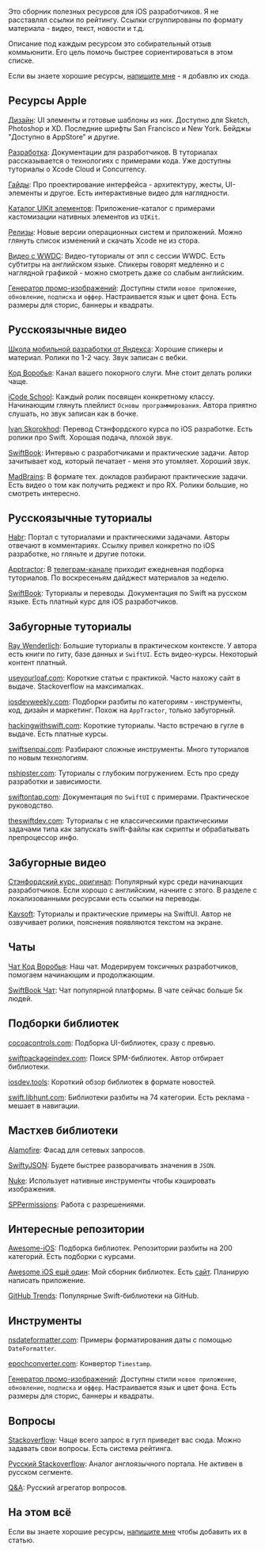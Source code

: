 Это сборник полезных ресурсов для iOS разработчиков. Я не расставлял ссылки по рейтингу. Ссылки сгруппированы по формату материала - видео, текст, новости и т.д.

Описание под каждым ресурсом это собирательный отзыв коммьюнити. Его цель помочь быстрее сориентироваться в этом списке.

Если вы знаете хорошие ресурсы, [напишите мне](https://t.me/ivanvorobei) - я добавлю их сюда.

## Ресурсы Apple

[Дизайн](https://developer.apple.com/design/resources/): UI элементы и готовые шаблоны из них. Доступно для Sketch, Photoshop и XD. Последние шрифты San Francisco и New York. Бейджы "Доступно в AppStore" и другие.

[Разработка](https://developer.apple.com/documentation/): Документации для разработчиков. В туториалах рассказывается о технологиях с примерами кода. Уже доступны туториалы о Xcode Cloud и Concurrency.

[Гайды](https://developer.apple.com/design/): Про проектирование интерфейса - архитектуру, жесты, UI-элементы и другое. Есть интерактивные видео для наглядности.

[Каталог UIKit элементов](https://developer.apple.com/documentation/uikit/views_and_controls/uikit_catalog_creating_and_customizing_views_and_controls): Приложение-каталог с примерами кастомизации нативных элементов из `UIKit`.

[Релизы](https://developer.apple.com/download/release/): Новые версии операционных систем и приложений. Можно глянуть список изменений и скачать Xcode не из стора.

[Видео с WWDC](https://developer.apple.com/videos/): Видео-туториалы от эпл с сессии WWDC. Есть субтитры на английском языке. Спикеры говорят медленно и с наглядной графикой - можно смотреть даже со слабым английским.

[Генератор промо-изображений](https://tools.applemediaservices.com/apple-app-store-promote): Доступны стили `новое приложение`, `обновление`, `подписка` и `оффер`. Настраивается язык и цвет фона. Есть размеры для сторис, баннеры и квадраты.

## Русскоязычные видео

[Школа мобильной разработки от Яндекса](https://www.youtube.com/playlist?list=PLQC2_0cDcSKBUXhSGqAbVAp3SFBKPnpFI): Хорошие спикеры и материал. Ролики по 1-2 часу. Звук записан с вебки.

[Код Воробья](https://www.youtube.com/channel/UCNUGzZfcOyX4YpP36VzeZ6A): Канал вашего покорного слуги. Мне стоит делать ролики чаще.

[iCode School](https://www.youtube.com/channel/UCx1xu0yc1mh-gjAq8YKRobg): Каждый ролик посвящен конкретному классу. Начинающим глянуть плейлист `Основы программирования`. Автора приятно слушать, но звук записан как в бочке.

[Ivan Skorokhod](https://www.youtube.com/channel/UChfEfFKYILtO5yZSX2irynw): Перевод Стэнфордского курса по iOS разработке. Есть ролики про Swift. Хорошая подача, плохой звук.

[SwiftBook](https://www.youtube.com/channel/UCXlCPCsB09ftBA5bQfiSWoQ): Интервью с разработчиками и практические задачи. Автор зачитывает код, который печатает - меня это утомляет. Хороший звук.

[MadBrains](https://www.youtube.com/c/MadBrains): В формате тех. докладов разбирают практические задачи. Есть видео о том как получить реджект и про RX. Ролики большие, но смотреть интересно.

## Русскоязычные туториалы

[Habr](https://habr.com/ru/hub/ios_dev/): Портал с туториалами и практическими задачами. Авторы отвечают в комментариях. Ссылку привел конкретно по iOS разработке, но гляньте и другие потоки.

[Apptractor](https://apptractor.ru): В [телеграм-канале](https://telegram.me/apptractor) приходит ежедневная подборка туториалов. По воскресеньям дайджест материалов за неделю.

[SwiftBook](https://swiftbook.ru): Туториалы и переводы. Документация по Swift на русском языке. Есть платный курс для iOS разработчиков.

## Забугорные туториалы

[Ray Wenderlich](https://www.raywenderlich.com): Большие туториалы в практическом контексте. У автора есть книги по гиту, базе данных и `SwiftUI`. Есть видео-курсы. Некоторый контент платный.

[useyourloaf.com](https://useyourloaf.com): Короткие статьи с практикой. Часто нахожу сайт в выдаче. Stackoverflow на максималках.

[iosdevweekly.com](https://iosdevweekly.com): Подборки разбиты по категориям - инструменты, код, дизайн и маркетинг. Похож на `AppTractor`, только забугорный.

[hackingwithswift.com](https://www.hackingwithswift.com/): Короткие туториалы. Часто встречаю в гугле в выдаче. Есть платные курсы.

[swiftsenpai.com](https://swiftsenpai.com): Разбирают сложные инструменты. Много туториалов по новым технологиям.

[nshipster.com](https://nshipster.com): Туториалы с глубоким погружением. Есть про среду разработки и зависимости.

[swiftontap.com](https://swiftontap.com): Документация по `SwiftUI` с примерами. Практическое руководство.

[theswiftdev.com](https://theswiftdev.com): Туториалы с не классическими практическими задачами типа как запускать swift-файлы как скрипты и обрабатывать препроцессор инфо.

## Забугорные видео

[Стэнфордский курс, оригинал](https://www.youtube.com/playlist?list=PL3d_SFOiG7_8ofjyKzX6Nl1wZehbdiZC_): Популярный курс среди начинающих разработчиков. Если хорошо с английским, начните с этого. В разделе с локализованными ресурсами есть ссылки на переводы.

[Kavsoft](https://www.youtube.com/c/Kavsoft): Туториалы и практические примеры на SwiftUI. Автор не озвучивает ролики, пояснения появляются текстом на экране.

## Чаты

[Чат Код Воробья](https://sparrowcode.io/telegram/chat): Наш чат. Модерируем токсичных разработчиков, помогаем начинающим и продолжающим.

[SwiftBook Чат](https://telegram.me/swiftbook_chat): Чат популярной платформы. В чате сейчас больше 5к людей.

## Подборки библиотек

[cocoacontrols.com](https://www.cocoacontrols.com): Подборка UI-библиотек, сразу с превью.

[swiftpackageindex.com](https://swiftpackageindex.com): Поиск SPM-библиотек. Автор отбирает библиотеки.

[iosdev.tools](https://iosdev.tools): Короткий обзор библиотек в формате новостей.

[swift.libhunt.com](https://swift.libhunt.com): Библиотеки разбиты на 74 категории. Есть реклама - мешает в навигации.

## Мастхев библиотеки

[Alamofire](https://github.com/Alamofire/Alamofire): Фасад для сетевых запросов.

[SwiftyJSON](https://github.com/SwiftyJSON/SwiftyJSON): Будете быстрее разворачивать значения в `JSON`.

[Nuke](https://github.com/kean/Nuke): Использует нативные инструменты чтобы кэшировать изображения.

[SPPermissions](https://github.com/ivanvorobei/SPPermissions): Работа с разрешениями.

## Интересные репозитории

[Awesome-iOS](https://github.com/vsouza/awesome-ios): Подборка библиотек. Репозитории разбиты на 200 категорий. Есть подборки с курсами.

[Awesome iOS ещё один](https://github.com/ivanvorobei/awesome-ios): Мой сборник библиотек. Есть [сайт](https://awesome-ios.com). Планирую написать приложение.

[GitHub Trends](https://github.com/trending/swift?since=daily&spoken_language_code=): Популярные Swift-библиотеки на GitHub.

## Инструменты

[nsdateformatter.com](https://nsdateformatter.com): Примеры форматирования даты с помощью `DateFormatter`.

[epochconverter.com](https://www.epochconverter.com): Конвертор `Timestamp`.

[Генератор промо-изображений](https://tools.applemediaservices.com/apple-app-store-promote): Доступны стили `новое приложение`, `обновление`, `подписка` и `оффер`. Настраивается язык и цвет фона. Есть размеры для сторис, баннеры и квадраты.

## Вопросы

[Stackoverflow](https://stackoverflow.com): Чаще всего запрос в гугл приведет вас сюда. Можно задавать свои вопросы. Есть система рейтинга.

[Русский Stackoverflow](https://ru.stackoverflow.com): Аналог англоязычного портала. Не активен в русском сегменте.

[Q&A](https://qna.habr.com): Русский агрегатор вопросов.

## На этом всё

Если вы знаете хорошие ресурсы, [напишите мне](https://t.me/ivanvorobei) чтобы добавить их в статью.


